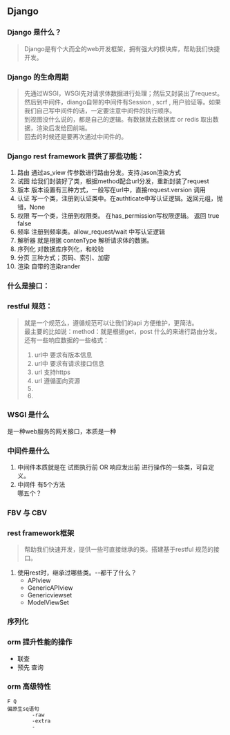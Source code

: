 ## Django 

### Django 是什么？

> Django是有个大而全的web开发框架，拥有强大的模块库，帮助我们快捷开发。

### Django 的生命周期

> 先通过WSGI，WSGI先对请求体数据进行处理；然后又封装出了request。   
> 然后到中间件，diango自带的中间件有Session , scrf , 用户验证等。如果我们自己写中间件的话，一定要注意中间件的执行顺序。     
> 到视图没什么说的，都是自己的逻辑。有数据就去数据库 or redis 取出数据，渲染后发给回前端。  
> 回去的时候还是要再次通过中间件的。

### Django rest framework 提供了那些功能：
1. 路由   通过as_view 传参数进行路由分发。支持.jason渲染方式
2. 试图   给我们封装好了类，根据method配合url分发，重新封装了request
3. 版本   版本设置有三种方式，一般写在url中，直接request.version 调用 
4. 认证   写一个类，注册到认证类中。在authticate中写认证逻辑。返回元组，抛错，None
5. 权限   写一个类，注册到权限类。 在has_permission写权限逻辑。 返回 true false
6. 频率   注册到频率类。allow_request/wait 中写认证逻辑
7. 解析器 就是根据 contenType 解析请求体的数据。
8. 序列化 对数据库序列化，和校验 
9. 分页   三种方式；页码、索引、加密
10. 渲染   自带的渲染rander

### 什么是接口：


### restful 规范： 
> 就是一个规范么，遵循规范可以让我们的api 方便维护，更简洁。        
>最主要的比如说：method：就是根据get，post 什么的来进行路由分发。            
还有一些响应数据的一些格式：    
> 1. url中 要求有版本信息    
> 2. url中 要求有请求接口信息    
> 3. url    支持https    
> 4. url    遵循面向资源    
> 5.    
> 6.    

### WSGI 是什么
是一种web服务的网关接口，本质是一种
### 中间件是什么
1. 中间件本质就是在 试图执行前 OR 响应发出前 进行操作的一些类，可自定义。
2. 中间件 有5个方法  
哪五个？


### FBV 与 CBV

### rest framework框架
> 帮助我们快速开发，提供一些可直接继承的类。搭建基于restful 规范的接口。
1. 使用rest时，继承过哪些类。--都干了什么？
    - APIview
	- GenericAPIview
	- Genericviewset
	- ModelViewSet


### 序列化

### orm 提升性能的操作
- 联查
- 预先 查询

### orm 高级特性
    F Q
    偏原生sq语句
            -raw
            -extra
            -